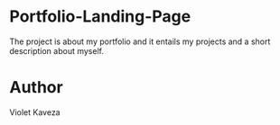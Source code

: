 # Portfolio-Landing-Page
The project is about my portfolio and it entails my projects and a short description  about myself.

# Author
Violet Kaveza
